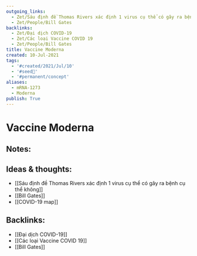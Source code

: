 ```yaml
---
outgoing_links:
  - Zet/Sáu định đề Thomas Rivers xác định 1 virus cụ thể có gây ra bệnh cụ thể không
  - Zet/People/Bill Gates
backlinks:
  - Zet/Đại dịch COVID-19
  - Zet/Các loại Vaccine COVID 19
  - Zet/People/Bill Gates
title: Vaccine Moderna
created: 10-Jul-2021
tags:
  - '#created/2021/Jul/10'
  - '#seed🥜'
  - '#permanent/concept'
aliases:
  - mRNA-1273
  - Moderna
publish: True
---
```

# Vaccine Moderna

## Notes:


## Ideas & thoughts:
- [[Sáu định đề Thomas Rivers xác định 1 virus cụ thể có gây ra bệnh cụ thể không]]
- [[Bill Gates]]
- [[COVID-19 map]]



## Backlinks:
- [[Đại dịch COVID-19]]
- [[Các loại Vaccine COVID 19]]
- [[Bill Gates]]
